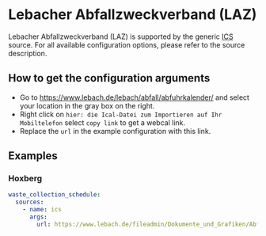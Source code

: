 # Lebacher Abfallzweckverband (LAZ)

Lebacher Abfallzweckverband (LAZ) is supported by the generic [ICS](/doc/source/ics.md) source. For all available configuration options, please refer to the source description.


## How to get the configuration arguments

- Go to <https://www.lebach.de/lebach/abfall/abfuhrkalender/> and select your location in the gray box on the right.  
- Right click on `hier: die Ical-Datei zum Importieren auf Ihr Mobiltelefon` select `copy link` to get a webcal link.
- Replace the `url` in the example configuration with this link.

## Examples

### Hoxberg

```yaml
waste_collection_schedule:
  sources:
    - name: ics
      args:
        url: https://www.lebach.de/fileadmin/Dokumente_und_Grafiken/Abfall/Ical_Dateien/Hoxberg.ics
```
